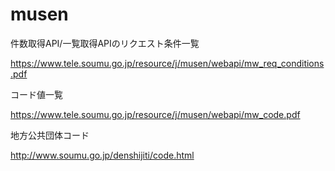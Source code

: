 # musen

件数取得API/一覧取得APIのリクエスト条件一覧

https://www.tele.soumu.go.jp/resource/j/musen/webapi/mw_req_conditions.pdf


コード値一覧

https://www.tele.soumu.go.jp/resource/j/musen/webapi/mw_code.pdf


地方公共団体コード

http://www.soumu.go.jp/denshijiti/code.html

